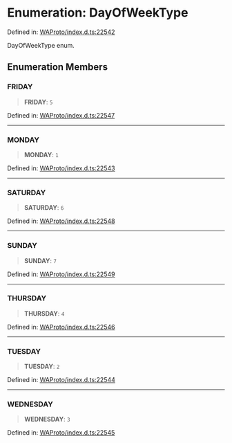 # Enumeration: DayOfWeekType

Defined in: [WAProto/index.d.ts:22542](https://github.com/Fokusdotid/Baileys/blob/db1d3e5f41e9eede5877460f9adbb0224021575c/WAProto/index.d.ts#L22542)

DayOfWeekType enum.

## Enumeration Members

### FRIDAY

> **FRIDAY**: `5`

Defined in: [WAProto/index.d.ts:22547](https://github.com/Fokusdotid/Baileys/blob/db1d3e5f41e9eede5877460f9adbb0224021575c/WAProto/index.d.ts#L22547)

***

### MONDAY

> **MONDAY**: `1`

Defined in: [WAProto/index.d.ts:22543](https://github.com/Fokusdotid/Baileys/blob/db1d3e5f41e9eede5877460f9adbb0224021575c/WAProto/index.d.ts#L22543)

***

### SATURDAY

> **SATURDAY**: `6`

Defined in: [WAProto/index.d.ts:22548](https://github.com/Fokusdotid/Baileys/blob/db1d3e5f41e9eede5877460f9adbb0224021575c/WAProto/index.d.ts#L22548)

***

### SUNDAY

> **SUNDAY**: `7`

Defined in: [WAProto/index.d.ts:22549](https://github.com/Fokusdotid/Baileys/blob/db1d3e5f41e9eede5877460f9adbb0224021575c/WAProto/index.d.ts#L22549)

***

### THURSDAY

> **THURSDAY**: `4`

Defined in: [WAProto/index.d.ts:22546](https://github.com/Fokusdotid/Baileys/blob/db1d3e5f41e9eede5877460f9adbb0224021575c/WAProto/index.d.ts#L22546)

***

### TUESDAY

> **TUESDAY**: `2`

Defined in: [WAProto/index.d.ts:22544](https://github.com/Fokusdotid/Baileys/blob/db1d3e5f41e9eede5877460f9adbb0224021575c/WAProto/index.d.ts#L22544)

***

### WEDNESDAY

> **WEDNESDAY**: `3`

Defined in: [WAProto/index.d.ts:22545](https://github.com/Fokusdotid/Baileys/blob/db1d3e5f41e9eede5877460f9adbb0224021575c/WAProto/index.d.ts#L22545)
